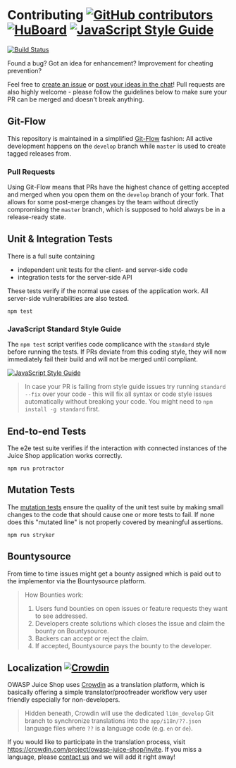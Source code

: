 # Contributing [![GitHub contributors](https://img.shields.io/github/contributors/bkimminich/juice-shop-ctf-server.svg)](https://github.com/bkimminich/juice-shop-ctf-server/graphs/contributors) [![HuBoard](http://img.shields.io/badge/Hu-Board-blue.svg)](https://huboard.com/bkimminich/juice-shop-ctf-server) [![JavaScript Style Guide](https://img.shields.io/badge/code%20style-standard-brightgreen.svg)](http://standardjs.com/)

[![Build Status](https://travis-ci.org/bkimminich/juice-shop-ctf-server.svg?branch=master)](https://travis-ci.org/bkimminich/juice-shop-ctf-server)

Found a bug? Got an idea for enhancement? Improvement for cheating prevention?

Feel free to [create an issue](https://github.com/bkimminich/juice-shop-ctf-server/issues) or [post your ideas in the chat](https://gitter.im/bkimminich/juice-shop)! Pull requests are also highly welcome - please follow the guidelines below to make sure your PR can be merged and doesn't break anything.

## Git-Flow

This repository is maintained in a simplified [Git-Flow](http://jeffkreeftmeijer.com/2010/why-arent-you-using-git-flow/) fashion: All active development happens on the ```develop``` branch while ```master``` is used to create tagged releases from.

### Pull Requests

Using Git-Flow means that PRs have the highest chance of getting accepted and merged when you open them on the ```develop``` branch of your fork. That allows for some post-merge changes by the team without directly compromising the ```master``` branch, which is supposed to hold always be in a release-ready state.

## Unit & Integration Tests

There is a full suite containing
* independent unit tests for the client- and server-side code
* integration tests for the server-side API

These tests verify if the normal use cases of the application work. All server-side vulnerabilities are also tested.

```
npm test
```

### JavaScript Standard Style Guide

The `npm test` script verifies code complicance with the `standard` style before running the tests. If PRs deviate from this coding style, they will now immediately fail their build and will not be merged until compliant.

[![JavaScript Style Guide](https://cdn.rawgit.com/feross/standard/master/badge.svg)](https://github.com/feross/standard)

> In case your PR is failing from style guide issues try running `standard --fix` over your code - this will fix all syntax or code style issues automatically without breaking your code. You might need to `npm install -g standard` first.

## End-to-end Tests

The e2e test suite verifies if the interaction with connected instances of the Juice Shop application works correctly.

```
npm run protractor
```

## Mutation Tests

The [mutation tests](https://en.wikipedia.org/wiki/Mutation_testing) ensure the quality of the unit test suite by making small changes to the code that should cause one or more tests to fail. If none does this "mutated line" is not properly covered by meaningful assertions.

```
npm run stryker
```

## Bountysource

From time to time issues might get a bounty assigned which is paid out to the implementor via the Bountysource platform.

> How Bounties work:
>
> 1.   Users fund bounties on open issues or feature requests they want to see addressed.
> 2.   Developers create solutions which closes the issue and claim the bounty on Bountysource.
> 3.   Backers can accept or reject the claim.
> 4.   If accepted, Bountysource pays the bounty to the developer.

## Localization [![Crowdin](https://d322cqt584bo4o.cloudfront.net/owasp-juice-shop/localized.svg)](https://crowdin.com/project/owasp-juice-shop)

OWASP Juice Shop uses [Crowdin](https://crowdin.com/project/owasp-juice-shop/) as a translation platform, which is basically offering a simple translator/proofreader workflow very user friendly especially for non-developers.


> Hidden beneath, Crowdin will use the dedicated `l10n_develop` Git branch to synchronize translations into the `app/i18n/??.json` language files where `??` is a language code (e.g. `en` or `de`).

If you would like to participate in the translation process, visit https://crowdin.com/project/owasp-juice-shop/invite.
If you miss a language, please [contact us](https://crowdin.com/mail/compose/bkimminich) and we will add it right away!
